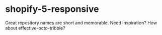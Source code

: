 # shopify-5-responsive
Great repository names are short and memorable. Need inspiration? How about effective-octo-tribble?
